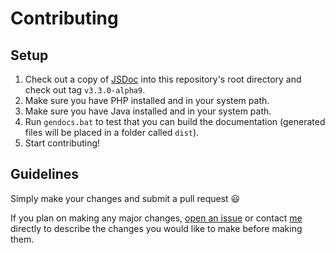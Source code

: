 Contributing
==================

## Setup

1. Check out a copy of [JSDoc](https://github.com/jsdoc3/jsdoc) into this repository's root directory and check out tag `v3.3.0-alpha9`.
2. Make sure you have PHP installed and in your system path.
3. Make sure you have Java installed and in your system path.
4. Run `gendocs.bat` to test that you can build the documentation (generated files will be placed in a folder called `dist`).
5. Start contributing!


## Guidelines

Simply make your changes and submit a pull request :smiley:

If you plan on making any major changes, [open an issue](https://github.com/woollybogger/api.fireboltjs.com/issues) or contact [me](https://github.com/woollybogger) directly to describe the changes you would like to make before making them.
